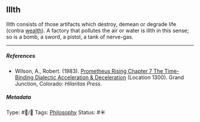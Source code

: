 ## Illth

Illth consists of those artifacts which destroy, demean or degrade life (contra [wealth](Wealth.md)). A factory that pollutes the air or water is illth in this sense; so is a bomb, a sword, a pistol, a tank of nerve-gas.

---

##### References

* Wilson, A., Robert. (1983). [Prometheus Rising Chapter 7 The Time-Binding Dialectic Acceleration & Deceleration](Prometheus%20Rising%20Chapter%207%20The%20Time-Binding%20Dialectic%20Acceleration%20&%20Deceleration.md) (Location 1300). Grand Junction, Colorado: *Hilaritas Press*.

##### Metadata

Type: #🔵/🔵 
Tags: [Philosophy](Philosophy.md)
Status: #☀️ 

